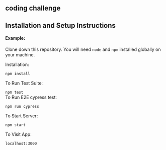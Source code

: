 ## coding challenge

## Installation and Setup Instructions

#### Example:  

Clone down this repository. You will need `node` and `npm` installed globally on your machine.  

Installation:

`npm install`  

To Run Test Suite:  

`npm test`  
To Run E2E cypress test:  

`npm run cypress`  

To Start Server:

`npm start`  

To Visit App:

`localhost:3000`  
